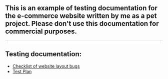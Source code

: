 ## This is an example of testing documentation for the e-commerce website written by me as a pet project. Please don't use this documentation for commercial purposes.
<hr>

## Testing documentation:
* [Checklist of website layout bugs](https://docs.google.com/spreadsheets/d/1powMb6rHwqmqE5A9QicjAaBvrN4xv03cWwW_XbB-M3I/edit?usp=sharing)
* [Test Plan](https://docs.google.com/document/d/12tjx2VdvrM-SU-_t2ItIl50rucq_O_7z/edit?usp=sharing&ouid=104850856033169330452&rtpof=true&sd=true)
